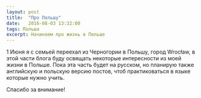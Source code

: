 ```yaml
---
layout: post
title:  "Про Польшу"
date:   2016-08-03 13:32:00
tags: Польша
excerpt: Начинаем про жизнь в Польше
---
```


1 Июня я с семьей переехал из Черногории в Польшу, город Wrocław, в этой части блога буду освящать некоторые интересности из моей жизни в Польше. Пока эта часть будет на русском, но планирую также английскую и польскую версию постов, чтоб практиковаться в языке которые нужно учить.

Спасибо за внимание!